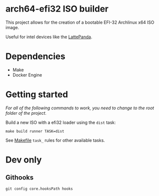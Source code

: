 # arch64-efi32 ISO builder

This project allows for the creation of a bootable EFI-32 Archlinux x64 ISO
image. 

Useful for intel devices like the [LattePanda](http://www.lattepanda.com/).

# Dependencies

* Make
* Docker Engine

# Getting started

*For all of the following commands to work, you need to change to the root folder
of the project.*

Build a new ISO with a efi32 loader using the `dist` task:

    make build runner TASK=dist

See [Makefile](Makefile) `task_` rules for other available tasks.

# Dev only

## Githooks

    git config core.hooksPath hooks